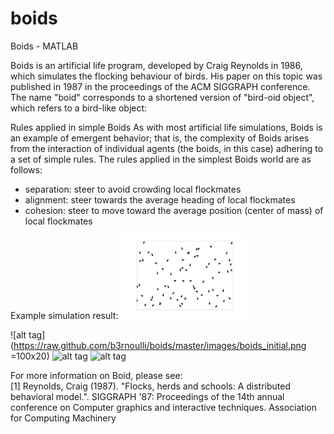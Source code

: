 # boids
Boids - MATLAB

Boids is an artificial life program, developed by Craig Reynolds in 1986, which simulates the flocking behaviour of birds. 
His paper on this topic was published in 1987 in the proceedings of the ACM SIGGRAPH conference. The name "boid" corresponds to a 
shortened version of "bird-oid object", which refers to a bird-like object:

Rules applied in simple Boids
As with most artificial life simulations, Boids is an example of emergent behavior; that is, the complexity of Boids arises from the interaction of individual agents (the boids, in this case) adhering to a set of simple rules. The rules applied in the simplest Boids world are as follows:

* separation: steer to avoid crowding local flockmates
* alignment: steer towards the average heading of local flockmates
* cohesion: steer to move toward the average position (center of mass) of local flockmates

Example simulation result:
<img src="images/boids_initial.png" alt="Drawing" style="width: 200px;"/>

![alt tag](https://raw.github.com/b3rnoulli/boids/master/images/boids_initial.png =100x20)
![alt tag](https://raw.github.com/b3rnoulli/boids/master/images/boids_20_step.png)
![alt tag](https://raw.github.com/b3rnoulli/boids/master/images/boids_100_step.png)

For more information on Boid, please see:\
[1] Reynolds, Craig (1987). "Flocks, herds and schools: A distributed behavioral model.". SIGGRAPH '87: Proceedings of the 14th annual conference on Computer graphics and interactive techniques. Association for Computing Machinery

